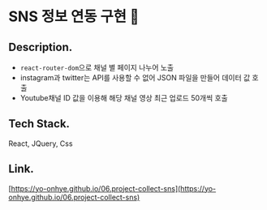 # SNS 정보 연동 구현 🤞

## Description.

- `react-router-dom`으로  채널 별 페이지 나누어 노출
- instagram과 twitter는 API를 사용할 수 없어 JSON 파일을 만들어 데이터 값 호출
- Youtube채널 ID 값을 이용해 해당 채널 영상 최근 업로드 50개씩 호출

## Tech Stack.

React, JQuery, Css

## Link.
[https://yo-onhye.github.io/06.project-collect-sns](https://yo-onhye.github.io/06.project-collect-sns)